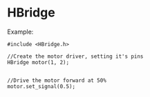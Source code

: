 # HBridge 


Example:
```
#include <HBridge.h>

//Create the motor driver, setting it's pins
HBridge motor(1, 2);


//Drive the motor forward at 50%
motor.set_signal(0.5);
```
